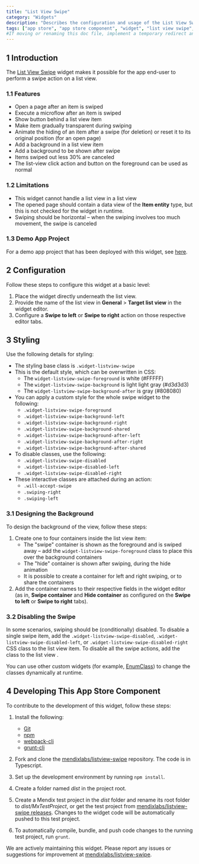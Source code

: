 ```yaml
---
title: "List View Swipe"
category: "Widgets"
description: "Describes the configuration and usage of the List View Swipe widget, which is available in the Mendix App Store."
tags: ["app store", "app store component", "widget", "list view swipe", "platform support"]
#If moving or renaming this doc file, implement a temporary redirect and let the respective team know they should update the URL in the product. See Mapping to Products for more details.
---
```


## 1 Introduction

The [List View Swipe](https://appstore.home.mendix.com/link/app/47781/) widget makes it possible for the app end-user to perform a swipe action on a list view.

### 1.1 Features

* Open a page after an item is swiped
* Execute a microflow after an item is swiped
* Show button behind a list view item
* Make item gradually transparent during swiping
* Animate the hiding of an item after a swipe (for deletion) or reset it to its original position (for an open page)
* Add a background in a list view item
* Add a background to be shown after swipe
* Items swiped out less 30% are canceled
* The list-view click action and button on the foreground can be used as normal

### 1.2 Limitations

* This widget cannot handle a list view in a list view
* The opened page should contain a data view of the **Item entity** type, but this is not checked for the widget in runtime.
* Swiping should be horizontal – when the swiping involves too much movement, the swipe is canceled

### 1.3 Demo App Project

For a demo app project that has been deployed with this widget, see [here](http://listviewswipeout.mxapps.io).

## 2 Configuration

Follow these steps to configure this widget at a basic level:

1. Place the widget directly underneath the list view.
2. Provide the name of the list view in **General** > **Target list view** in the widget editor.
3. Configure a **Swipe to left** or **Swipe to right** action on those respective editor tabs.

## 3 Styling

Use the following details for styling:

* The styling base class is `.widget-listview-swipe`
* This is the default style, which can be overwritten in CSS:
	* The `widget-listview-swipe-foreground` is white (#FFFFF)
	* The `widget-listview-swipe-background` is light light gray (#d3d3d3)
	* The `widget-listview-swipe-background-after` is gray (#808080)
* You can apply a custom style for the whole swipe widget to the following:
	* `.widget-listview-swipe-foreground`
	* `.widget-listview-swipe-background-left`
	* `.widget-listview-swipe-background-right`
	* `.widget-listview-swipe-background-shared`
	* `.widget-listview-swipe-background-after-left`
	* `.widget-listview-swipe-background-after-right`
	* `.widget-listview-swipe-background-after-shared`
* To disable classes, use the following:
	* `.widget-listview-swipe-disabled`
	* `.widget-listview-swipe-disabled-left`
	* `.widget-listview-swipe-disabled-right`
* These interactive classes are attached during an action: 
	* `.will-accept-swipe`
	* `.swiping-right`
	* `.swiping-left`
	
### 3.1 Designing the Background

To design the background of the view, follow these steps:

1. Create one to four containers inside the list view item:
	* The "swipe" container is shown as the foreground and is swiped away – add the `widget-listview-swipe-foreground` class to place this over the background containers
	* The  "hide" container is shown after swiping, during the hide animation
	* It is possible to create a container for left and right swiping, or to share the containers
2. Add the container names to their respective fields in the widget editor (as in, **Swipe container** and **Hide container** as configured on the **Swipe to left** or **Swipe to right** tabs).

### 3.2 Disabling the Swipe

In some scenarios, swiping should be (conditionally) disabled. To disable a single swipe item, add the `.widget-listview-swipe-disabled`, `.widget-listview-swipe-disabled-left`, or `.widget-listview-swipe-disabled-right` CSS class to the list view item. To disable all the swipe actions, add the class to the list view .

You can use other custom widgets (for example, [EnumClass](https://appstore.home.mendix.com/link/app/2641/)) to change the classes dynamically at runtime. 

## 4 Developing This App Store Component

To contribute to the development of this widget, follow these steps:

1. Install the following:
	* [Git](https://git-scm.com/book/en/v2/Getting-Started-Installing-Git)
	* [npm](https://www.npmjs.com/)
	* [webpack-cli](https://www.npmjs.com/package/webpack-cli)
	* [grunt-cli](https://github.com/gruntjs/grunt-cli)

2. Fork and clone the [mendixlabs/listview-swipe](https://github.com/mendixlabs/listview-swipe.git) repository. The code is in Typescript.
3. Set up the development environment by running `npm install`.
4. Create a folder named *dist* in the project root.
5. Create a Mendix test project in the *dist* folder and rename its root folder to *dist/MxTestProject*, or get the test project from [mendixlabs/listview-swipe releases](https://github.com/mendixlabs/listview-swipe/releases/latest). Changes to the widget code will be automatically pushed to this test project.
6. To automatically compile, bundle, and push code changes to the running test project, run `grunt`.

We are actively maintaining this widget. Please report any issues or suggestions for improvement at [mendixlabs/listview-swipe](https://github.com/mendixlabs/listview-swipe/issues).
